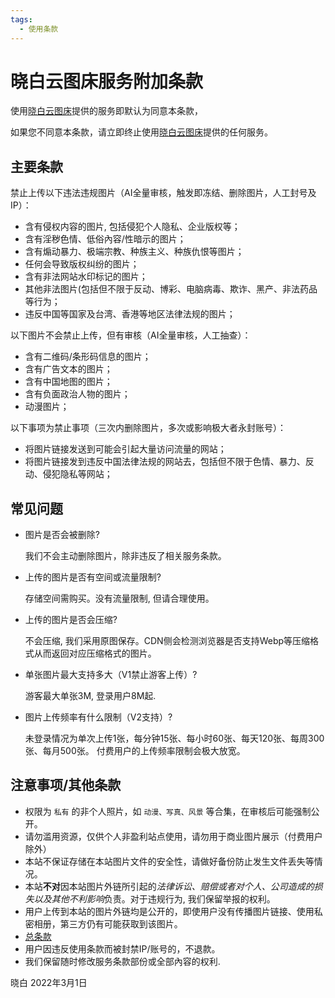 ```yaml
---
tags:
  - 使用条款
---
```


# 晓白云图床服务附加条款

使用[晓白云图床](https://img.chs.pub)提供的服务即默认为同意本条款，

如果您不同意本条款，请立即终止使用[晓白云图床](https://img.chs.pub)提供的任何服务。

## 主要条款

禁止上传以下违法违规图片（AI全量审核，触发即冻结、删除图片，人工封号及IP）：

- 含有侵权内容的图片, 包括侵犯个人隐私、企业版权等；
- 含有淫秽色情、低俗內容/性暗示的图片；
- 含有煽动暴力、极端宗教、种族主义、种族仇恨等图片；
- 任何会导致版权纠纷的图片；
- 含有非法网站水印标记的图片；
- 其他非法图片(包括但不限于反动、博彩、电脑病毒、欺诈、黑产、非法药品等行为；
- 违反中国等国家及台湾、香港等地区法律法规的图片；

以下图片不会禁止上传，但有审核（AI全量审核，人工抽查）：

- 含有二维码/条形码信息的图片；
- 含有广告文本的图片；
- 含有中国地图的图片；
- 含有负面政治人物的图片；
- 动漫图片；

以下事项为禁止事项（三次内删除图片，多次或影响极大者永封账号）：

- 将图片链接发送到可能会引起大量访问流量的网站；
- 将图片链接发到违反中国法律法规的网站去，包括但不限于色情、暴力、反动、侵犯隐私等网站；

## 常见问题

- 图片是否会被删除?
  
  我们不会主动删除图片，除非违反了相关服务条款。

- 上传的图片是否有空间或流量限制?
  
  存储空间需购买。没有流量限制, 但请合理使用。

- 上传的图片是否会压缩?
  
  不会压缩, 我们采用原图保存。CDN侧会检测浏览器是否支持Webp等压缩格式从而返回对应压缩格式的图片。

- 单张图片最大支持多大（V1禁止游客上传）?
  
  游客最大单张3M, 登录用户8M起.

- 图片上传频率有什么限制（V2支持）?
  
  未登录情况为单次上传1张，每分钟15张、每小时60张、每天120张、每周300张、每月500张。
  付费用户的上传频率限制会极大放宽。

## 注意事项/其他条款

- 权限为 `私有` 的非个人照片，如 `动漫、写真、风景` 等合集，在审核后可能强制公开。
- 请勿滥用资源，仅供个人非盈利站点使用，请勿用于商业图片展示（付费用户除外）
- 本站不保证存储在本站图片文件的安全性，请做好备份防止发生文件丢失等情况。
- 本站**不对**因本站图片外链所引起的*法律诉讼、赔偿或者对个人、公司造成的损失以及其他不利影响*负责。对于违规行为, 我们保留举报的权利。
- 用户上传到本站的图片外链均是公开的，即使用户没有传播图片链接、使用私密相册，第三方仍有可能获取到该图片。
- [总条款](../terms-of-use.md)
- 用户因违反使用条款而被封禁IP/账号的，不退款。
- 我们保留随时修改服务条款部份或全部內容的权利.

晓白 2022年3月1日